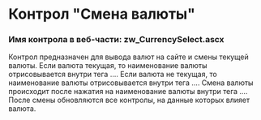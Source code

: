 ﻿---
description: 2.4.11.0
---
# Контрол "Смена валюты"
### Имя контрола в веб-части: zw_CurrencySelect.ascx
Контрол предназначен для вывода валют на сайте и смены текущей валюты.
Если валюта текущая, то наименование валюты отрисовывается внутри тега <span>...</span>.
Если валюта не текущая, то наименование валюты отрисовывается внутри тега <a>...</a>.
Смена валюты происходит после нажатия на наименование валюты внутри тега <a>...</a>. После смены обновляются все контролы, на данные которых влияет валюта.  
